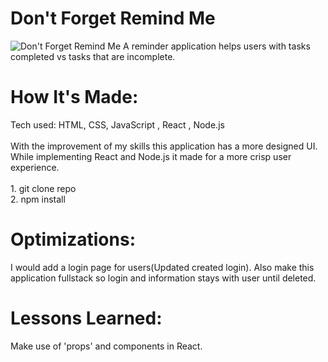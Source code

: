<div id="header" >
 <h1  class="heading-element" dir="auto">Don't Forget Remind Me</h1>
  <img src="https://i.imgur.com/ukRxkwG.gif" alt="Don't Forget Remind Me">
  A reminder application helps users with tasks completed vs tasks that are incomplete.
</div>

<div id="header" >
 <h1 class="heading-element" dir="auto">How It's Made:</h1>
 Tech used: HTML, CSS, JavaScript , React , Node.js<br/><br/>
  With the improvement of my skills this application has a more designed UI. While implementing React and Node.js it made for a more crisp user experience.<br/><br/>
  1. git clone repo<br/>
  2. npm install
</div>
<!-- https://i.imgur.com/nJMzNnw.gif -->

<div id="header" >
 <h1 class="heading-element" dir="auto">Optimizations:</h1>
  I would add a login page for users(Updated created login). Also make this application fullstack so login and information stays with user until deleted.
</div>

<div id="header">
 <h1 class="heading-element" dir="auto">Lessons Learned:</h1>
  Make use of 'props'  and components in React.
</div>
